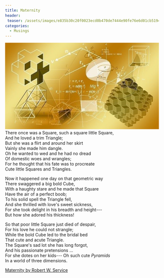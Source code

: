 ```yaml
---
title: Maternity
header:
 teaser: /assets/images/e835b30c20f0023ecd0b470de7444e90fe76e6d01cb519419cf9c0_640_geometry.jpg
categories:
  - Musings
---
```

<img src="/assets/images/e835b30c20f0023ecd0b470de7444e90fe76e6d01cb519419cf9c0_640_geometry.jpg">There once was a Square, such a square little Square,  
 And he loved a trim Triangle;  
 But she was a flirt and around her skirt  
 Vainly she made him dangle.  
 Oh he wanted to wed and he had no dread  
 Of domestic woes and wrangles;  
 For he thought that his fate was to procreate  
 Cute little Squares and Triangles.

Now it happened one day on that geometric way  
 There swaggered a big bold Cube,  
 With a haughty stare and he made that Square  
 Have the air of a perfect boob;  
 To his solid spell the Triangle fell,  
 And she thrilled with love's sweet sickness,  
 For she took delight in his breadth and height---  
 But how she adored his thickness!

So that poor little Square just died of despair,  
 For his love he could not strangle;  
 While the bold Cube led to the bridal bed  
 That cute and acute Triangle.  
 The Square's sad lot she has long forgot,  
 And his passionate pretensions ...  
 For she dotes on her kids--- Oh such cute *Pyramids*  
 In a world of three dimensions.

<a href="http://www.poetryfoundation.org/archive/poem.html?id=175994" target="_blank">Maternity by Robert W. Service</a>